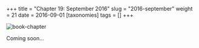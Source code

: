 +++
title = "Chapter 19: September 2016"
slug = "2016-september"
weight = 21
date = 2016-09-01
[taxonomies]
tags = []
+++

![book-chapter](/images/books/oeur/19.jpg)

Coming soon...